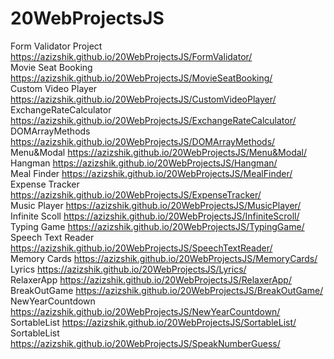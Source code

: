 # 20WebProjectsJS

Form Validator Project https://azizshik.github.io/20WebProjectsJS/FormValidator/ <br>
Movie Seat Booking https://azizshik.github.io/20WebProjectsJS/MovieSeatBooking/ <br>
Custom Video Player https://azizshik.github.io/20WebProjectsJS/CustomVideoPlayer/ <br>
ExchangeRateCalculator https://azizshik.github.io/20WebProjectsJS/ExchangeRateCalculator/ <br>
DOMArrayMethods https://azizshik.github.io/20WebProjectsJS/DOMArrayMethods/ <br>
Menu&Modal https://azizshik.github.io/20WebProjectsJS/Menu&Modal/ <br>
Hangman https://azizshik.github.io/20WebProjectsJS/Hangman/ <br>
Meal Finder https://azizshik.github.io/20WebProjectsJS/MealFinder/ <br>
Expense Tracker https://azizshik.github.io/20WebProjectsJS/ExpenseTracker/ <br>
Music Player https://azizshik.github.io/20WebProjectsJS/MusicPlayer/ <br>
Infinite Scoll https://azizshik.github.io/20WebProjectsJS/InfiniteScroll/ <br>
Typing Game https://azizshik.github.io/20WebProjectsJS/TypingGame/ <br>
Speech Text Reader https://azizshik.github.io/20WebProjectsJS/SpeechTextReader/ <br>
Memory Cards https://azizshik.github.io/20WebProjectsJS/MemoryCards/ <br>
Lyrics https://azizshik.github.io/20WebProjectsJS/Lyrics/ <br>
RelaxerApp https://azizshik.github.io/20WebProjectsJS/RelaxerApp/ <br>
BreakOutGame https://azizshik.github.io/20WebProjectsJS/BreakOutGame/ <br>
NewYearCountdown https://azizshik.github.io/20WebProjectsJS/NewYearCountdown/ <br>
SortableList https://azizshik.github.io/20WebProjectsJS/SortableList/ <br>
SortableList https://azizshik.github.io/20WebProjectsJS/SpeakNumberGuess/ <br>

